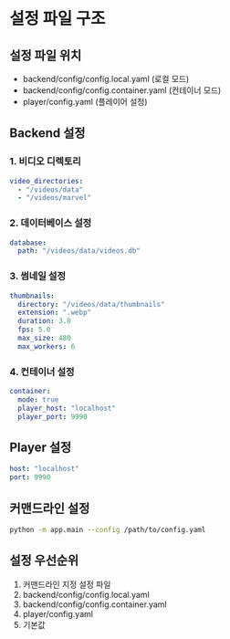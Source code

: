 # 설정 파일 구조

## 설정 파일 위치
- backend/config/config.local.yaml (로컬 모드)
- backend/config/config.container.yaml (컨테이너 모드)
- player/config.yaml (플레이어 설정)

## Backend 설정

### 1. 비디오 디렉토리
```yaml
video_directories:
  - "/videos/data"
  - "/videos/marvel"
```

### 2. 데이터베이스 설정
```yaml
database:
  path: "/videos/data/videos.db"
```

### 3. 썸네일 설정
```yaml
thumbnails:
  directory: "/videos/data/thumbnails"
  extension: ".webp"
  duration: 3.0
  fps: 5.0
  max_size: 480
  max_workers: 6
```

### 4. 컨테이너 설정
```yaml
container:
  mode: true
  player_host: "localhost"
  player_port: 9990
```

## Player 설정
```yaml
host: "localhost"
port: 9990
```

## 커맨드라인 설정
```bash
python -m app.main --config /path/to/config.yaml
```

## 설정 우선순위
1. 커맨드라인 지정 설정 파일
2. backend/config/config.local.yaml
3. backend/config/config.container.yaml
4. player/config.yaml
5. 기본값 